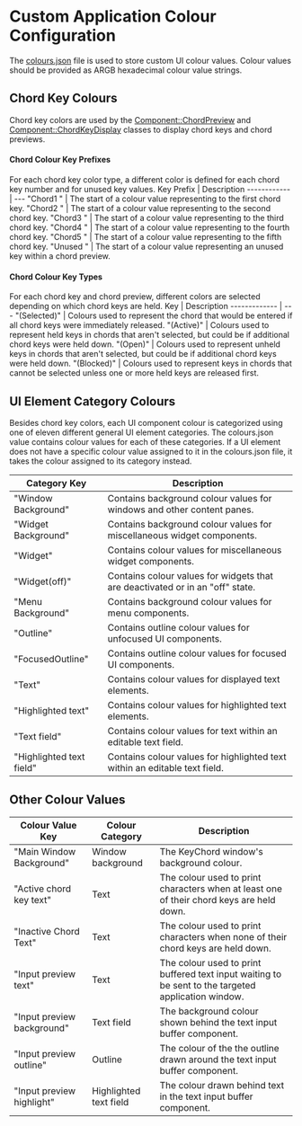 # Custom Application Colour Configuration
The [colours.json](../../assets/configuration/colours.json) file is used to store custom UI colour values. Colour values should be provided as ARGB hexadecimal colour value strings.

## Chord Key Colours
Chord key colors are used by the [Component\::ChordPreview](../../Source/GUI/Component/Component_ChordPreview.h) and [Component\::ChordKeyDisplay](../../Source/GUI/Component/Component_ChordKeyDisplay.h) classes to display chord keys and chord previews.

#### Chord Colour Key Prefixes
For each chord key color type, a different color is defined for each chord key number and for unused key values.
 Key Prefix | Description
------------| ---
 "Chord1 "  | The start of a colour value representing to the first chord key.
 "Chord2 "  | The start of a colour value representing to the second chord key.
 "Chord3 "  | The start of a colour value representing to the third chord key.
 "Chord4 "  | The start of a colour value representing to the fourth chord key.
 "Chord5 "  | The start of a colour value representing to the fifth chord key.
 "Unused "  | The start of a colour value representing an unused key within a chord preview.

#### Chord Colour Key Types
For each chord key and chord preview, different colors are selected depending on which chord keys are held.
 Key          | Description
------------- | ---
 "(Selected)" | Colours used to represent the chord that would be entered if all chord keys were immediately released.
 "(Active)"   | Colours used to represent held keys in chords that aren't selected, but could be if additional chord keys were held down.
 "(Open)"     | Colours used to represent unheld keys in chords that aren't selected, but could be if additional chord keys were held down.
 "(Blocked)"  | Colours used to represent keys in chords that cannot be selected unless one or more held keys are released first.

## UI Element Category Colours
Besides chord key colors, each UI component colour is categorized using one of eleven different general UI element categories. The colours.json value contains colour values for each of these categories. If a UI element does not have a specific colour value assigned to it in the colours.json file, it takes the colour assigned to its category instead.

 Category Key             | Description
------------------------- | ---
 "Window Background"      | Contains background colour values for windows and other content panes.
 "Widget Background"      | Contains background colour values for miscellaneous widget components.
 "Widget"                 | Contains colour values for miscellaneous widget components.
 "Widget(off)"            | Contains colour values for widgets that are deactivated or in an "off" state.
 "Menu Background"        | Contains background colour values for menu components.
 "Outline"                | Contains outline colour values for unfocused UI components.
 "FocusedOutline"         | Contains outline colour values for focused UI components.
 "Text"                   | Contains colour values for displayed text elements.
 "Highlighted text"       | Contains colour values for highlighted text elements.
 "Text field"             | Contains colour values for text within an editable text field.
 "Highlighted text field" | Contains colour values for highlighted text within an editable text field.

## Other Colour Values
Colour Value Key           | Colour Category        | Description
-------------------------- | ---------------------- | ---
"Main Window Background"   | Window background      | The KeyChord window's background colour.
"Active chord key text"    | Text                   | The colour used to print characters when at least one of their chord keys are held down.
"Inactive Chord Text"      | Text                   | The colour used to print characters when none of their chord keys are held down.
"Input preview text"       | Text                   | The colour used to print buffered text input waiting to be sent to the targeted application window.
"Input preview background" | Text field             | The background colour shown behind the text input buffer component.
"Input preview outline"    | Outline                | The colour of the the outline drawn around the text input buffer component.
"Input preview highlight"  | Highlighted text field | The colour drawn behind text in the text input buffer component.
